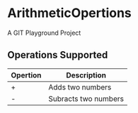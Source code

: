 # ArithmeticOpertions
A GIT Playground Project

## Operations Supported

Opertion	| Description
--------	| ----------
+ 			| Adds two numbers
-			| Subracts two numbers
